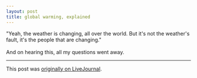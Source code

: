 ```yaml
---
layout: post
title: global warming, explained
---
```


<div class="entry-item s2-entrytext">"Yeah, the weather is changing, all over the world. But it's not the weather's fault, it's the people that are changing."<br/><br/>And on hearing this, all my questions went away.</div><p><hr></p><p>This post was <a href="http://ferkeltongs.livejournal.com/9412.html">originally on LiveJournal</a>.</p>